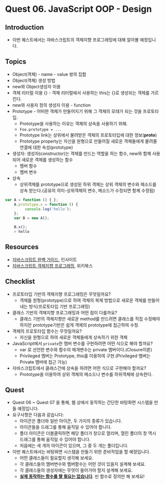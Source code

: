 # Quest 06. JavaScript OOP - Design


## Introduction
* 이번 퀘스트에서는 자바스크립트의 객체지향 프로그래밍에 대해 알아볼 예정입니다.

## Topics
* Object(객체) - name - value 쌍의 집합
* Object(객체) 생성 방법
 * new와 Object생성자 이용
 * 객체 리터럴 이용 {} - 객체 리터럴에서 사용하는 this는 {}로 생성되는 객체를 가르킨다.
 * new와 사용자 정의 생성자 이용 - function
* Prototype - 어떠한 객체가 만들어지기 위해 그 객체의 모태가 되는 것을 프로토타입.
  * Prototype을 사용하는 이유는 객체의 상속을 사용하기 위해.
  * `Foo.prototype = ...`
  * Prototype link는 상위에서 물려받은 객체의 프로토타입에 대한 정보(__proto__)
  * Prototype property는 자신을 원형으로 만들어질 새로운 객체들에게 물려줄 연결에 대한 속성(prototype)
* 생성자: 생성자(constructor)는 객체를 만드는 역할을 하는 함수, new와 함께 사용되어 새로운 객체를 생성하는 함수
  * 멤버 함수
  * 멤버 변수
* 상속
  * 상위객체를 prototype으로 생성된 하위 객체는 상위 객체의 변수와 메소드를 상속 받는다.(공유의 의미-상위객체의 변수, 메소드가 수정되면 함께 수정됨)
 ```JavaScript
 var A = function () { };
     A.prototype.x = function () {
          console.log('hello');
     };
     var B = new A();

     B.x();
     > hello
 ```

## Resources
* [자바스크립트 완벽 가이드](http://www.yes24.com/24/Goods/8275120?Acode=101), 인사이트
* [자바스크립트 객체지향 프로그래밍](http://www.yes24.com/24/Goods/7276246?Acode=101), 위키북스

## Checklist
* 프로토타입 기반의 객체지향 프로그래밍은 무엇일까요?
  * 객체를 원형(prototype)으로 하여 객체의 복제 방법으로 새로운 객체를 만들어 내는 방식(프로토타입 기반 프로그래밍)
* 클래스 기반의 객체지향 프로그래밍과 어떤 점이 다를까요?
  * 클래스 기반의 객체지향은 새로운 method를 만드려면 클래스를 직접 수정해야하지만 prototype기반은 쉽게 객체의 prototype에 접근하여 수정.
* 객체의 프로토타입 함수는 무엇일까요?
  * 자신을 원형으로 하여 새로운 객체들에게 상속하기 위한 객체
* JavaScript에서 `private`한 멤버 변수를 구현하려면 어떤 식으로 해야 할까요?
  * var 로 선언한 변수와 함수의 매개변수는 private 멤버이다.(Closure이론)
  * Privileged 멤버는 Prototype, this를 이용하여 구현.(Privileged 멤버는 Private 멤버에 접근 가능)
* 자바스크립트에서 클래스간에 상속을 하려면 어떤 식으로 구현해야 할까요?
  * Prototype을 이용하여 상위 객체의 메소드나 변수를 하위객체에 상속한다.

## Quest
* Quest 06 ~ Quest 07 을 통해, 웹 상에서 동작하는 간단한 바탕화면 시스템을 만들 예정입니다.
* 요구사항은 다음과 같습니다:
  * 아이콘은 폴더와 일반 아이콘, 두 가지의 종류가 있습니다.
  * 아이콘들을 드래그를 통해 움직일 수 있어야 합니다.
  * 폴더 아이콘은 더블클릭하면 해당 폴더가 창으로 열리며, 열린 폴더의 창 역시 드래그를 통해 움직일 수 있어야 합니다.
  * 처음에는 세 개의 아이콘이 있으며, 그 중 두 개는 폴더입니다.
* 이번 퀘스트에서는 바탕화면 시스템을 만들기 위한 준비작업을 할 예정입니다.
  * 어떤 클래스들이 필요할지 생각해 보세요.
  * 각 클래스들의 멤버변수와 멤버함수는 어떤 것이 있을지 설계해 보세요.
  * 각 클래스들의 생성자에는 무엇이 들어가야 할지 설계해 보세요.
  * <u>**실제 동작하는 함수를 짤 필요는 없습니다**</u>. 빈 함수로 정의만 해 보세요!
